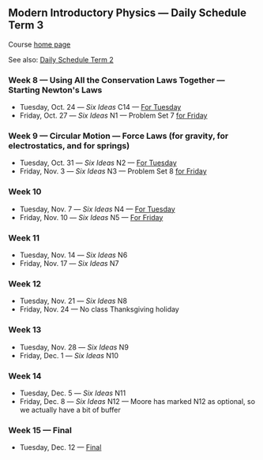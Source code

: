 ## Modern Introductory Physics &mdash; Daily Schedule Term 3

Course [home page](./)

See also: [Daily Schedule Term 2](./daily_schedule-term_2.html)

### Week 8 &mdash; Using All the Conservation Laws Together &mdash; Starting Newton's Laws

* Tuesday, Oct. 24 &mdash; *Six Ideas* C14 &mdash; [For Tuesday](./assignments/AssignmentFor2023-10-24.pdf)
* Friday, Oct. 27 &mdash; *Six Ideas* N1 &mdash; Problem Set 7 [for Friday](./assignments/AssignmentFor2023-10-27.pdf)

### Week 9 &mdash; Circular Motion &mdash; Force Laws (for gravity, for electrostatics, and for springs)

* Tuesday, Oct. 31 &mdash; *Six Ideas* N2 &mdash; [For Tuesday](./assignments/AssignmentFor2023-10-31.pdf)
* Friday, Nov. 3 &mdash; *Six Ideas* N3 &mdash; Problem Set 8 [for Friday](./assignments/AssignmentFor2023-11-03.pdf)

### Week 10

* Tuesday, Nov. 7 &mdash; *Six Ideas* N4 &mdash; [For Tuesday](./assignments/AssignmentFor2023-11-07.pdf)
* Friday, Nov. 10 &mdash; *Six Ideas* N5 &mdash; [For Friday](./assignments/AssignmentFor2023-11-10.pdf)

### Week 11

* Tuesday, Nov. 14 &mdash; *Six Ideas* N6
* Friday, Nov. 17 &mdash; *Six Ideas* N7

### Week 12

* Tuesday, Nov. 21 &mdash; *Six Ideas* N8
* Friday, Nov. 24 &mdash; No class Thanksgiving holiday

### Week 13

* Tuesday, Nov. 28 &mdash; *Six Ideas* N9
* Friday, Dec. 1 &mdash; *Six Ideas* N10

### Week 14

* Tuesday, Dec. 5 &mdash; *Six Ideas* N11
* Friday, Dec. 8 &mdash; *Six Ideas* N12 &mdash; Moore has marked N12 as optional, so we actually have a bit of buffer

### Week 15 &mdash; Final

* Tuesday, Dec. 12 &mdash; [Final](./exams/Term3Exam.pdf)